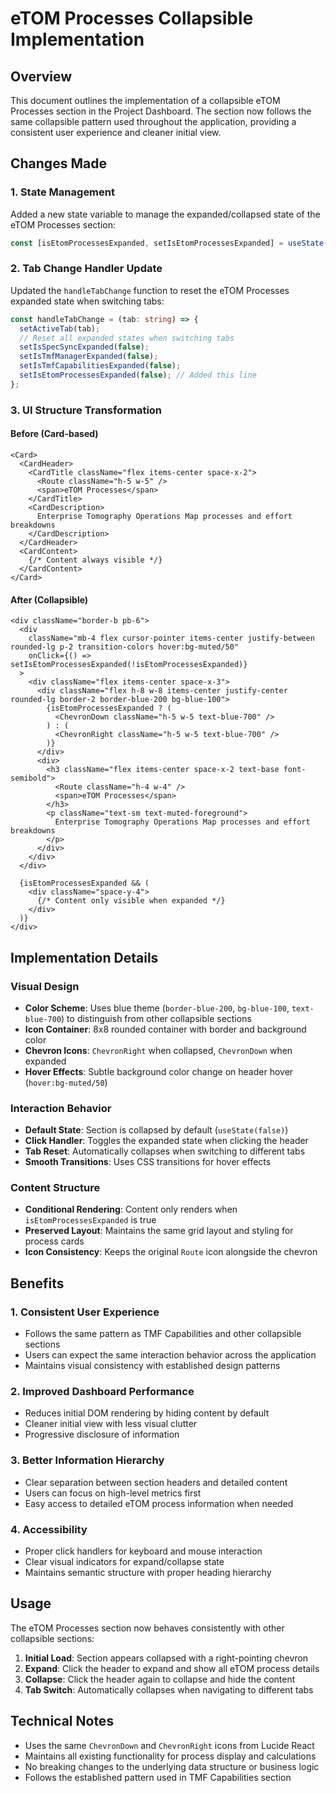 # eTOM Processes Collapsible Implementation

## Overview

This document outlines the implementation of a collapsible eTOM Processes section in the Project Dashboard. The section now follows the same collapsible pattern used throughout the application, providing a consistent user experience and cleaner initial view.

## Changes Made

### 1. State Management

Added a new state variable to manage the expanded/collapsed state of the eTOM Processes section:

```typescript
const [isEtomProcessesExpanded, setIsEtomProcessesExpanded] = useState(false);
```

### 2. Tab Change Handler Update

Updated the `handleTabChange` function to reset the eTOM Processes expanded state when switching tabs:

```typescript
const handleTabChange = (tab: string) => {
  setActiveTab(tab);
  // Reset all expanded states when switching tabs
  setIsSpecSyncExpanded(false);
  setIsTmfManagerExpanded(false);
  setIsTmfCapabilitiesExpanded(false);
  setIsEtomProcessesExpanded(false); // Added this line
};
```

### 3. UI Structure Transformation

#### Before (Card-based)
```tsx
<Card>
  <CardHeader>
    <CardTitle className="flex items-center space-x-2">
      <Route className="h-5 w-5" />
      <span>eTOM Processes</span>
    </CardTitle>
    <CardDescription>
      Enterprise Tomography Operations Map processes and effort breakdowns
    </CardDescription>
  </CardHeader>
  <CardContent>
    {/* Content always visible */}
  </CardContent>
</Card>
```

#### After (Collapsible)
```tsx
<div className="border-b pb-6">
  <div
    className="mb-4 flex cursor-pointer items-center justify-between rounded-lg p-2 transition-colors hover:bg-muted/50"
    onClick={() => setIsEtomProcessesExpanded(!isEtomProcessesExpanded)}
  >
    <div className="flex items-center space-x-3">
      <div className="flex h-8 w-8 items-center justify-center rounded-lg border-2 border-blue-200 bg-blue-100">
        {isEtomProcessesExpanded ? (
          <ChevronDown className="h-5 w-5 text-blue-700" />
        ) : (
          <ChevronRight className="h-5 w-5 text-blue-700" />
        )}
      </div>
      <div>
        <h3 className="flex items-center space-x-2 text-base font-semibold">
          <Route className="h-4 w-4" />
          <span>eTOM Processes</span>
        </h3>
        <p className="text-sm text-muted-foreground">
          Enterprise Tomography Operations Map processes and effort breakdowns
        </p>
      </div>
    </div>
  </div>

  {isEtomProcessesExpanded && (
    <div className="space-y-4">
      {/* Content only visible when expanded */}
    </div>
  )}
</div>
```

## Implementation Details

### Visual Design

- **Color Scheme**: Uses blue theme (`border-blue-200`, `bg-blue-100`, `text-blue-700`) to distinguish from other collapsible sections
- **Icon Container**: 8x8 rounded container with border and background color
- **Chevron Icons**: `ChevronRight` when collapsed, `ChevronDown` when expanded
- **Hover Effects**: Subtle background color change on header hover (`hover:bg-muted/50`)

### Interaction Behavior

- **Default State**: Section is collapsed by default (`useState(false)`)
- **Click Handler**: Toggles the expanded state when clicking the header
- **Tab Reset**: Automatically collapses when switching to different tabs
- **Smooth Transitions**: Uses CSS transitions for hover effects

### Content Structure

- **Conditional Rendering**: Content only renders when `isEtomProcessesExpanded` is true
- **Preserved Layout**: Maintains the same grid layout and styling for process cards
- **Icon Consistency**: Keeps the original `Route` icon alongside the chevron

## Benefits

### 1. **Consistent User Experience**

- Follows the same pattern as TMF Capabilities and other collapsible sections
- Users can expect the same interaction behavior across the application
- Maintains visual consistency with established design patterns

### 2. **Improved Dashboard Performance**

- Reduces initial DOM rendering by hiding content by default
- Cleaner initial view with less visual clutter
- Progressive disclosure of information

### 3. **Better Information Hierarchy**

- Clear separation between section headers and detailed content
- Users can focus on high-level metrics first
- Easy access to detailed eTOM process information when needed

### 4. **Accessibility**

- Proper click handlers for keyboard and mouse interaction
- Clear visual indicators for expand/collapse state
- Maintains semantic structure with proper heading hierarchy

## Usage

The eTOM Processes section now behaves consistently with other collapsible sections:

1. **Initial Load**: Section appears collapsed with a right-pointing chevron
2. **Expand**: Click the header to expand and show all eTOM process details
3. **Collapse**: Click the header again to collapse and hide the content
4. **Tab Switch**: Automatically collapses when navigating to different tabs

## Technical Notes

- Uses the same `ChevronDown` and `ChevronRight` icons from Lucide React
- Maintains all existing functionality for process display and calculations
- No breaking changes to the underlying data structure or business logic
- Follows the established pattern used in TMF Capabilities section
